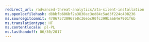 ```yaml
---
redirect_url: /advanced-threat-analytics/ata-silent-installation
ms.openlocfilehash: d8bbfb606bf2a3830ac3ed84c5ad3f224c408236
ms.sourcegitcommit: 470675730967e0c36ebc90fc399baa64e7901f6b
ms.translationtype: HT
ms.contentlocale: pl-PL
ms.lasthandoff: 06/30/2017
---
```

